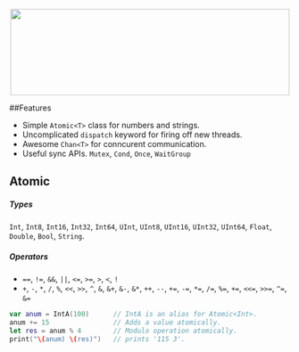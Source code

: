 <p align="center">
  <img src="http://tidwall.github.io/Safe/head.png" width="500" height="155">
</p>

##Features

- Simple `Atomic<T>` class for numbers and strings.
- Uncomplicated `dispatch` keyword for firing off new threads.
- Awesome `Chan<T>` for conncurent communication.
- Useful sync APIs. `Mutex`, `Cond`, `Once`, `WaitGroup`


## Atomic



##### Types
`Int`, `Int8`, `Int16`, `Int32`, `Int64`, `UInt`, `UInt8`, `UInt16`, `UInt32`, `UInt64`, `Float`, `Double`, `Bool`, `String`.

##### Operators
- `==`, `!=`, `&&`, `||`, `<=`, `>=`, `>`, `<`, `!`  
- `+`, `-`, `*`, `/`, `%`, `<<`, `>>`, `^`, `&`, `&+`, `&-`, `&*`, `++`, `--`, `+=`, `-=`, `*=`, `/=`, `%=`, `+=`, `<<=`, `>>=`, `^=`, `&=`


```swift
var anum = IntA(100)      // IntA is an alias for Atomic<Int>.
anum += 15                // Adds a value atomically.
let res = anum % 4        // Modulo operation atomically.
print("\(anum) \(res)")   // prints '115 3'.
```
